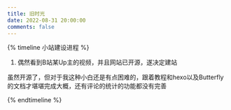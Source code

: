 ```yaml
---
title: 旧时光
date: 2022-08-31 20:00:00
comments: false
---
```


{% timeline 小站建设进程 %}

<!-- timeline 2025-6-19-->

1. 偶然看到B站某Up主的视频，并且网站已开源，遂决定建站

<!-- endtimeline -->
<!-- timeline 2025-6-22-->
虽然开源了，但对于我这种小白还是有点困难的，跟着教程和hexo以及Butterfly的文档才堪堪完成大概，还有评论的统计的功能都没有完善
<!-- endtimeline -->
{% endtimeline %}
